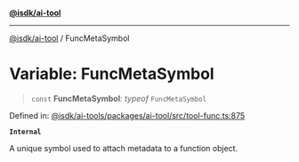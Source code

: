[**@isdk/ai-tool**](../README.md)

***

[@isdk/ai-tool](../globals.md) / FuncMetaSymbol

# Variable: FuncMetaSymbol

> `const` **FuncMetaSymbol**: *typeof* `FuncMetaSymbol`

Defined in: [@isdk/ai-tools/packages/ai-tool/src/tool-func.ts:875](https://github.com/isdk/ai-tool.js/blob/e883e341c67e937e7d3a3e95e8bc56844896f5a3/src/tool-func.ts#L875)

**`Internal`**

A unique symbol used to attach metadata to a function object.
